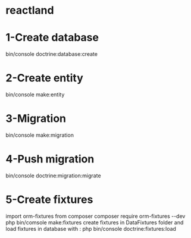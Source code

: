 # reactland

# 1-Create database
bin/console doctrine:database:create
# 2-Create entity
bin/console make:entity
# 3-Migration
bin/console make:migration
# 4-Push migration
bin/console doctrine:migration:migrate
# 5-Create fixtures
import orm-fixtures from composer
composer require orm-fixtures --dev
php bin/comsole make:fixtures
create fixtures in DataFixtures folder
and load fixtures in database with : php bin/console doctrine:fixtures:load